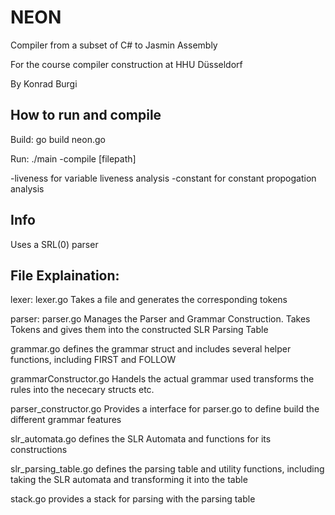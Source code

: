 # NEON
Compiler from a subset of C# to Jasmin Assembly

For the course compiler construction at HHU Düsseldorf

By Konrad Burgi


## How to run and compile
Build:
go build neon.go

Run:
./main -compile [filepath]

-liveness for variable liveness analysis
-constant for constant propogation analysis

## Info
Uses a SRL(0) parser

## File Explaination:
lexer:
lexer.go Takes a file and generates the corresponding tokens

parser:
parser.go Manages the Parser and Grammar Construction. Takes Tokens and gives them into the constructed SLR Parsing Table

grammar.go defines the grammar struct and includes several helper functions, including FIRST and FOLLOW

grammarConstructor.go Handels the actual grammar used transforms the rules into the nececary structs etc.

parser_constructor.go Provides a interface for parser.go to define build the different grammar features

slr_automata.go defines the SLR Automata and functions for its constructions

slr_parsing_table.go defines the parsing table and utility functions, including taking the SLR automata and transforming it into the table

stack.go provides a stack for parsing with the parsing table